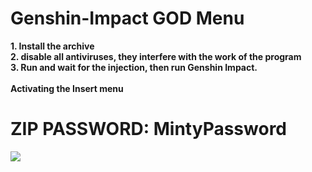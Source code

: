 # Genshin-Impact GOD Menu
<b>1. Install the archive <br>
<b>2. disable all antiviruses, they interfere with the work of the program<br>
<b>3. Run and wait for the injection, then run Genshin Impact.<br>
<br>
Activating the Insert menu
<h1><b>ZIP PASSWORD: MintyPassword</b></h1>

<a href='https://goo.su/QTQ4zd'  ><img src='https://i.imgur.com/ROpRef9.png'/> </a>
